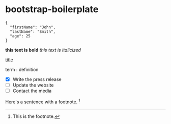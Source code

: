 # bootstrap-boilerplate
```
{
  "firstName": "John",
  "lastName": "Smith",
  "age": 25
}
```

**this text is bold**
*this text is italicized*


[title](https://www.google.com)


term
: definition


- [x] Write the press release
- [ ] Update the website
- [ ] Contact the media

Here's a sentence with a footnote. [^1]

[^1]: This is the footnote.